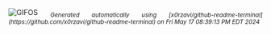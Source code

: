 <div align="justify">
<picture>
    <source media="(prefers-color-scheme: dark)" srcset="https://i.ibb.co/ZdGtkWQ/output-gif.gif">
    <source media="(prefers-color-scheme: light)" srcset="https://i.ibb.co/ZdGtkWQ/output-gif.gif">
    <img alt="GIFOS" src="https://i.ibb.co/ZdGtkWQ/output-gif.gif">
</picture>
<sub><i>Generated automatically using [x0rzavi/github-readme-terminal](https://github.com/x0rzavi/github-readme-terminal) on Fri May 17 08:39:13 PM EDT 2024</i></sub>
</div>

<!--  -->